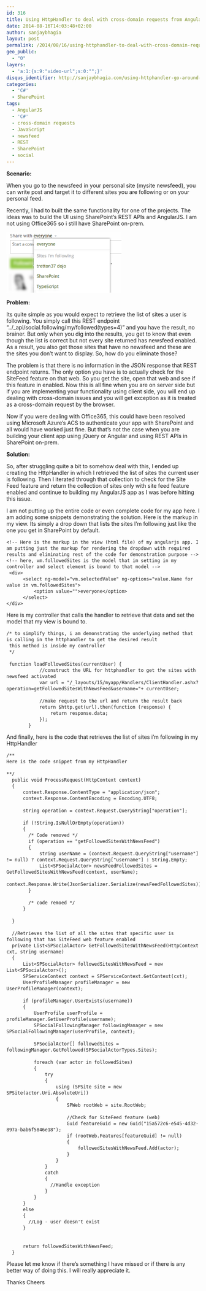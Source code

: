 ```yaml
---
id: 316
title: Using HttpHandler to deal with cross-domain requests from AngularJS app for SharePoint on-premises
date: 2014-08-16T14:03:48+02:00
author: sanjaybhagia
layout: post
permalink: /2014/08/16/using-httphandler-to-deal-with-cross-domain-requests-from-angularjs-app-for-sharepoint-on-premises/
geo_public:
  - "0"
layers:
  - 'a:1:{s:9:"video-url";s:0:"";}'
disqus_identifier: http://sanjaybhagia.com/using-httphandler-go-around-cross-domain-requests-angularjs-app-sharepoint/
categories:
  - 'C#'
  - SharePoint
tags:
  - AngularJS
  - 'C#'
  - cross-domain requests
  - JavaScript
  - newsfeed
  - REST
  - SharePoint
  - social
---
```

<strong>Scenario:</strong>

When you go to the newsfeed in your personal site (mysite newsfeed), you can write post and target it to different sites you are following or on your personal feed.

Recently, I had to built the same functionality for one of the projects. The ideas was to build the UI using SharePoint’s REST APIs and AngularJS. I am not using Office365 so i still have SharePoint on-prem.

<img class="alignnone size-medium wp-image-342" src="/images/Screen-Shot-2014-08-14-at-10.37.17.png" alt="" width="300" height="158" />

<strong>Problem:</strong>

Its quite simple as you would expect to retrieve the list of sites a user is following. You simply call this REST endpoint “../_api/social.following/my/followed(types=4)” and you have the result, no brainer. But only when you dig into the results, you get to know that even though the list is correct but not every site returned has newsfeed enabled. As a result, you also get those sites that have no newsfeed and these are the sites you don’t want to display. So, how do you eliminate those?

The problem is that there is no information in the JSON response that REST endpoint returns. The only option you have is to actually check for the SiteFeed feature on that web. So you get the site, open that web and see if this feature in enabled. Now this is all fine when you are on server side but if you are implementing your functionality using client side, you will end up dealing with cross-domain issues and you will get exception as it is treated as a cross-domain request by the browser.

Now if you were dealing with Office365, this could have been resolved using Microsoft Azure’s ACS to authenticate your app with SharePoint and all would have worked just fine. But that’s not the case when you are building your client app using jQuery or Angular and using REST APIs in SharePoint on-prem.

<strong>Solution:</strong>

So, after struggling quite a bit to somehow deal with this, I ended up creating the HttpHandler in which I retrieved the list of sites the current user is following. Then I iterated through that collection to check for the Site Feed feature and return the collection of sites only with site feed feature enabled and continue to building my AngularJS app as I was before hitting this issue.

I am not putting up the entire code or even complete code for my app here. I am adding some snippets demonstrating the solution. Here is the markup in my view. Its simply a drop down that lists the sites I’m following just like the one you get in SharePoint by default.
<pre><code class="html">&lt;!-- Here is the markup in the view (html file) of my angularjs app. I am putting just the markup for rendering the dropdown with required results and eliminating rest of the code for demonstration purpose --&gt;
&lt;!-- here, vm.followedSites is the model that im setting in my controller and select element is bound to that model --&gt;
 &lt;div&gt;
      &lt;select ng-model="vm.selectedValue" ng-options="value.Name for value in vm.followedSites"&gt;
          &lt;option value=""&gt;everyone&lt;/option&gt;
      &lt;/select&gt;
&lt;/div&gt;</code></pre>
Here is my controller that calls the handler to retrieve that data and set the model that my view is bound to.
<pre><code class="csharp">/* to simplify things, i am demonstrating the underlying method that is calling in the httphandler to get the desired result 
 this method is inside my controller 
 */
 
 function loadFollowedSites(currentUser) {
            //construct the URL for httphandler to get the sites with newsfeed activated
            var url = "/_layouts/15/myapp/Handlers/ClientHandler.ashx?operation=getFollowedSitesWithNewsFeed&amp;username="+ currentUser;
            
            //make request to the url and return the result back
            return $http.get(url).then(function (response) {
                return response.data;
            });
        }</code></pre>
And finally, here is the code that retrieves the list of sites i’m following in my HttpHandler
<pre><code class="c#">/**
Here is the code snippet from my HttpHandler
 
**/  
  public void ProcessRequest(HttpContext context)
  {
      context.Response.ContentType = "application/json";
      context.Response.ContentEncoding = Encoding.UTF8;
      
      string operation = context.Request.QueryString["operation"];
 
      if (!String.IsNullOrEmpty(operation))
      {
        /* Code removed */ 
        if (operation == "getFollowedSitesWithNewsFeed")
        {
            string userName = (context.Request.QueryString["username"] != null) ? context.Request.QueryString["username"] : String.Empty;
            List&lt;SPSocialActor&gt; newsFeedFollowedSites = GetFollowedSitesWithNewsFeed(context, userName);
            context.Response.Write(JsonSerializer.Serialize(newsFeedFollowedSites));
        }
        
        /* code remoed */
      }
 
  }
  
  //Retrieves the list of all the sites that specific user is following that has SiteFeed web feature enabled
  private List&lt;SPSocialActor&gt; GetFollowedSitesWithNewsFeed(HttpContext cxt, string username)
  {
      List&lt;SPSocialActor&gt; followedSitesWithNewsFeed = new List&lt;SPSocialActor&gt;();            
      SPServiceContext context = SPServiceContext.GetContext(cxt);
      UserProfileManager profileManager = new UserProfileManager(context);
 
      if (profileManager.UserExists(username))
      {
          UserProfile userProfile = profileManager.GetUserProfile(username);
          SPSocialFollowingManager followingManager = new SPSocialFollowingManager(userProfile, context);
 
          SPSocialActor[] followedSites = followingManager.GetFollowed(SPSocialActorTypes.Sites);
 
          foreach (var actor in followedSites)
          {
              try
              {
                  using (SPSite site = new SPSite(actor.Uri.AbsoluteUri))
                  {
                      SPWeb rootWeb = site.RootWeb;
                      
                      //Check for SiteFeed feature (web)
                      Guid featureGuid = new Guid("15a572c6-e545-4d32-897a-bab6f5846e18");
                      if (rootWeb.Features[featureGuid] != null)
                      {
                          followedSitesWithNewsFeed.Add(actor);
                      }
                  }
              }
              catch 
              { 
                //Handle exception
              }
          }
      }
      else
      {
        //Log - user doesn't exist
      }            
      
      
      return followedSitesWithNewsFeed;
  }</code></pre>
Please let me know if there’s something I have missed or if there is any better way of doing this. I will really appreciate it.

Thanks Cheers